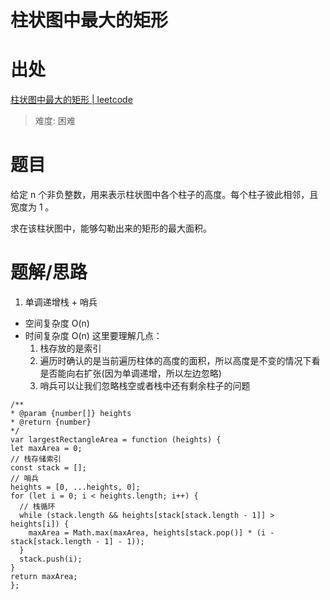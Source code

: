 # 柱状图中最大的矩形

# 出处

[柱状图中最大的矩形 | leetcode](https://leetcode-cn.com/problems/largest-rectangle-in-histogram/)

> 难度: 困难

# 题目

给定 n 个非负整数，用来表示柱状图中各个柱子的高度。每个柱子彼此相邻，且宽度为 1 。

求在该柱状图中，能够勾勒出来的矩形的最大面积。

# 题解/思路

1. 单调递增栈 + 哨兵

- 空间复杂度 O(n)
- 时间复杂度 O(n)
这里要理解几点：
  1. 栈存放的是索引
  2. 遍历时确认的是当前遍历柱体的高度的面积，所以高度是不变的情况下看是否能向右扩张(因为单调递增，所以左边忽略)
  3. 哨兵可以让我们忽略栈空或者栈中还有剩余柱子的问题

```
/**
* @param {number[]} heights
* @return {number}
*/
var largestRectangleArea = function (heights) {
let maxArea = 0;
// 栈存储索引
const stack = [];
// 哨兵
heights = [0, ...heights, 0];
for (let i = 0; i < heights.length; i++) {
  // 栈循环
  while (stack.length && heights[stack[stack.length - 1]] > heights[i]) {
    maxArea = Math.max(maxArea, heights[stack.pop()] * (i - stack[stack.length - 1] - 1));
  }
  stack.push(i);
}
return maxArea;
};
```
